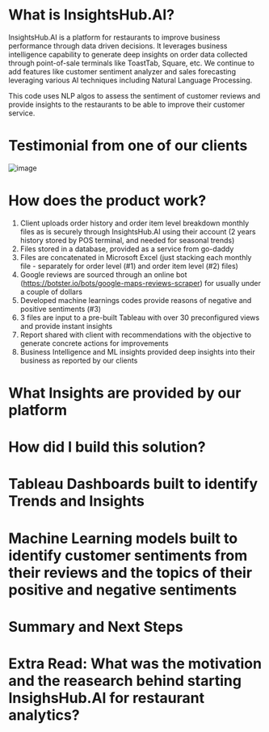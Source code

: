 # What is InsightsHub.AI?

InsightsHub.AI is a platform for restaurants to improve business performance through data driven decisions. It leverages business intelligence capability to generate deep insights on order data collected through point-of-sale terminals like ToastTab, Square, etc. We continue to add features like customer sentiment analyzer and sales forecasting leveraging various AI techniques including Natural Language Processing.

This code uses NLP algos to assess the sentiment of customer reviews and provide insights to the restaurants to be able to improve their customer service. 

# Testimonial from one of our clients

![image](https://user-images.githubusercontent.com/88556975/165400098-1768d4c9-d572-4916-a848-a087525baced.png)

# How does the product work?
1. Client uploads order history and order item level breakdown monthly files as is securely through InsightsHub.AI using their account (2 years history stored by POS terminal, and needed for seasonal trends)
2. Files stored in a database, provided as a service from go-daddy
3. Files are concatenated in Microsoft Excel (just stacking each monthly file - separately for order level (#1) and order item level (#2) files)
4. Google reviews are sourced through an online bot (https://botster.io/bots/google-maps-reviews-scraper) for usually under a couple of dollars
5. Developed machine learnings codes provide reasons of negative and positive sentiments (#3)
6. 3 files are input to a pre-built Tableau with over 30 preconfigured views and provide instant insights
7. Report shared with client with recommendations with the objective to generate concrete actions for improvements
8. Business Intelligence and ML insights provided deep insights into their business as reported by our clients 

# What Insights are provided by our platform

# How did I build this solution?

# Tableau Dashboards built to identify Trends and Insights

# Machine Learning models built to identify customer sentiments from their reviews and the topics of their positive and negative sentiments 

# Summary and Next Steps

# Extra Read: What was the motivation and the reasearch behind starting InsighsHub.AI for restaurant analytics?
